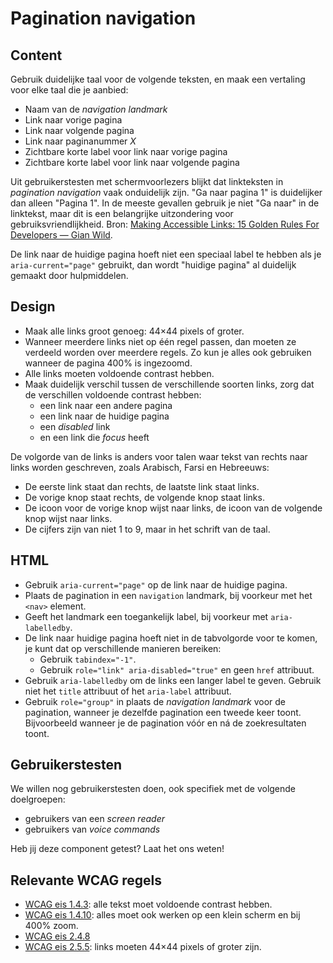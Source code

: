 <!-- @license CC0-1.0 -->

# Pagination navigation

## Content

Gebruik duidelijke taal voor de volgende teksten, en maak een vertaling voor elke taal die je aanbied:

- Naam van de _navigation landmark_
- Link naar vorige pagina
- Link naar volgende pagina
- Link naar paginanummer _X_
- Zichtbare korte label voor link naar vorige pagina
- Zichtbare korte label voor link naar volgende pagina

Uit gebruikerstesten met schermvoorlezers blijkt dat linkteksten in _pagination navigation_ vaak onduidelijk zijn. "Ga naar pagina 1" is duidelijker dan alleen "Pagina 1". In de meeste gevallen gebruik je niet "Ga naar" in de linktekst, maar dit is een belangrijke uitzondering voor gebruiksvriendlijkheid. Bron: [Making Accessible Links: 15 Golden Rules For Developers — Gian Wild](https://www.sitepoint.com/15-rules-making-accessible-links/).

De link naar de huidige pagina hoeft niet een speciaal label te hebben als je `aria-current="page"` gebruikt, dan wordt "huidige pagina" al duidelijk gemaakt door hulpmiddelen.

## Design

- Maak alle links groot genoeg: 44×44 pixels of groter.
- Wanneer meerdere links niet op één regel passen, dan moeten ze verdeeld worden over meerdere regels. Zo kun je alles ook gebruiken wanneer de pagina 400% is ingezoomd.
- Alle links moeten voldoende contrast hebben.
- Maak duidelijk verschil tussen de verschillende soorten links, zorg dat de verschillen voldoende contrast hebben:
  - een link naar een andere pagina
  - een link naar de huidige pagina
  - een _disabled_ link
  - en een link die _focus_ heeft

De volgorde van de links is anders voor talen waar tekst van rechts naar links worden geschreven, zoals Arabisch, Farsi en Hebreeuws:

- De eerste link staat dan rechts, de laatste link staat links.
- De vorige knop staat rechts, de volgende knop staat links.
- De icoon voor de vorige knop wijst naar links, de icoon van de volgende knop wijst naar links.
- De cijfers zijn van niet 1 to 9, maar in het schrift van de taal.

## HTML

- Gebruik `aria-current="page"` op de link naar de huidige pagina.
- Plaats de pagination in een `navigation` landmark, bij voorkeur met het `<nav>` element.
- Geeft het landmark een toegankelijk label, bij voorkeur met `aria-labelledby`.
- De link naar huidige pagina hoeft niet in de tabvolgorde voor te komen, je kunt dat op verschillende manieren bereiken:
  - Gebruik `tabindex="-1"`.
  - Gebruik `role="link" aria-disabled="true"` en geen `href` attribuut.
- Gebruik `aria-labelledby` om de links een langer label te geven. Gebruik niet het `title` attribuut of het `aria-label` attribuut.
- Gebruik `role="group"` in plaats de _navigation landmark_ voor de pagination, wanneer je dezelfde pagination een tweede keer toont. Bijvoorbeeld wanneer je de pagination vóór en ná de zoekresultaten toont.

## Gebruikerstesten

We willen nog gebruikerstesten doen, ook specifiek met de volgende doelgroepen:

- gebruikers van een _screen reader_
- gebruikers van _voice commands_

Heb jij deze component getest? Laat het ons weten!

## Relevante WCAG regels

- [WCAG eis 1.4.3](https://www.w3.org/TR/WCAG21/#contrast-minimum): alle tekst moet voldoende contrast hebben.
- [WCAG eis 1.4.10](https://www.w3.org/TR/WCAG21/#reflow): alles moet ook werken op een klein scherm en bij 400% zoom.
- [WCAG eis 2.4.8](https://www.w3.org/TR/WCAG21/#location)
- [WCAG eis 2.5.5](https://www.w3.org/TR/WCAG21/#target-size): links moeten 44×44 pixels of groter zijn.
